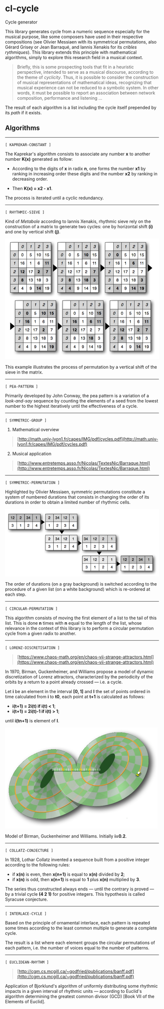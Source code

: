 # cl-cycle

Cycle generator

This library generates cycle from a numeric sequence especially for the musical purpose, like some composers have used in their respective compositions (see Olivier Messiaen with its symmetrical permutations, also Gérard Grisey or Jean Barraqué, and Iannis Xenakis for its _cribles rythmiques_). 
This library extends this principle with mathematical algorithms, simply to explore this research field in a musical context.

> Briefly, this is some prospecting tools that fit in a heuristic perspective, intended to serve as a musical discourse, according to the theme of _cyclicity_.
Thus, it is possible to consider the construction of musical representations of mathematical ideas, recognizing that musical experience can not be reduced to a symbolic system. 
In other words, it must be possible to report an association between network composition, performance and listening ... 


The result of each algorithm is a list including the cycle itself prepended by its _path_ if it exists.

## Algorithms

- - - -

`[ KAPREKAR-CONSTANT ]`

The Kaprekar's algorithm consists to associate any number __x__ to another number __K(x)__ generated as follow:
 
- According to the digits of __x__ in radix __n__, one forms the number __x1__ by ranking in increasing order these digits and the number __x2__ by ranking in decreasing order.

- Then __K(x) = x2 - x1__.

The process is iterated until a cyclic redundancy.

- - - -

`[ RHYTHMIC-SIEVE ]`

Kind of _Metabole_ according to Iannis Xenakis, rhythmic sieve rely on the construction of a matrix to generate two cycles: one by horizontal shift __(i)__ and one by vertical shift __(j)__.

![](img/img2.png)

This example illustrates the process of permutation by a vertical shift of the sieve in the matrix.

- - - -

`[ PEA-PATTERN ]`

Primarily developed by John Conway, the pea pattern is a variation of a _look-and-say_ sequence by counting the elements of a seed from the lowest number to the highest iteratively until the effectiveness of a cycle.

- - - -

`[ SYMMETRIC-GROUP ]`

1. Mathematical overview
>[http://math.univ-lyon1.fr/capes/IMG/pdf/cycles.pdf](http://math.univ-lyon1.fr/capes/IMG/pdf/cycles.pdf)

2. Musical application 
>[http://www.entretemps.asso.fr/Nicolas/TextesNic/Barraque.html](http://www.entretemps.asso.fr/Nicolas/TextesNic/Barraque.html)

- - - -

`[ SYMMETRIC-PERMUTATION ]`

Highlighted by Olivier Messiaen, symmetric permutations constitute a system of numbered durations that consists in changing the order of its durations in order to obtain a limited number of rhythmic cells.

![](img/img1.png)

The order of durations (on a gray background) is switched according to the procedure of a given list (on a white background) which is re-ordered at each step.

- - - -

`[ CIRCULAR-PERMUTATION ]`

This algorithm consists of moving the first element of a list to the tail of this list. This is done __n__ times with __n__ equal to the length of the list, whose relevance in the context of this library is to perform a circular permutation cycle from a given radix to another.

- - - -

`[ LORENZ-DISCRETISATION ]`

>[https://www.chaos-math.org/en/chaos-vii-strange-attractors.html](https://www.chaos-math.org/en/chaos-vii-strange-attractors.html)

In 1970, Birman, Guckenheimer, and Williams propose a model of dynamic discretization of Lorenz attractors, characterized by the periodicity of the orbits by a return to a point already crossed –– i.e. a cycle.

Let __i__ be an element in the interval __[0, 1]__ and __I__ the set of points ordered in time calculated from __i__ to __t0__, each point at __t+1__ is calculated as follows:

- __i(t+1) = 2i(t) if i(t) < 1__;
- __i(t+1) = 2i(t)-1 if i(t) > 1__;

until __i(tn+1)__ is element of __I__.

![](img/img3.png)

Model of Birman, Guckenheimer and Williams. Initially __i=0.2__.

- - - -

`[ COLLATZ-CONJECTURE ]`

In 1928, Lothar Collatz invented a sequence built from a positive integer according to the following rules:

- if __x(n)__ is even, then __x(n+1)__ is equal to __x(n)__ divided by __2__;
- if __x(n)__ is odd, then __x(n+1)__ is equal to __1__ plus __x(n)__ multiplied by __3__.

The series thus constructed always ends –– until the contrary is proved –– by a trivial cycle __(4 2 1)__ for positive integers. This hypothesis is called Syracuse conjecture.

- - - -

`[ INTERLACE-CYCLE ]`

Based on the principle of ornamental interlace, each pattern is repeated some times according to the least common multiple to generate a complete cycle.

The result is a list where each element groups the circular permutations of each pattern, i.e. the number of voices equal to the number of patterns.

- - - -

`[ EUCLIDEAN-RHYTHM ]`

>[http://cgm.cs.mcgill.ca/~godfried/publications/banff.pdf](http://cgm.cs.mcgill.ca/~godfried/publications/banff.pdf)

Application of Bjorklund's algorithm of uniformly distributing some rhythmic impacts in a given interval of rhythmic units –– according to Euclid's algorithm determining the greatest common divisor (GCD) [Book VII of the Elements of Euclid].